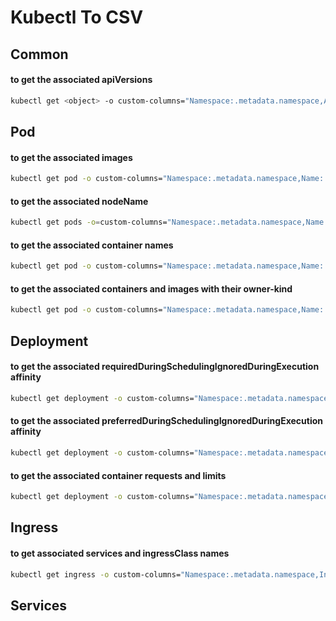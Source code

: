 # Kubectl To CSV

## Common

#### to get the associated apiVersions

```bash
kubectl get <object> -o custom-columns="Namespace:.metadata.namespace,ApiVersion:.apiVersion,Kind:.kind,Name:.metadata.name" -A | tr -s ' ' | tr ' ' ',' > apiVersion.csv
```

## Pod

#### to get the associated images

```bash
kubectl get pod -o custom-columns="Namespace:.metadata.namespace,Name:.metadata.name,Images:.spec.containers[*].image" -A | tr -s ' ' | sed 's/,/;/g' | tr ' ' ',' > pod_images.csv 
```

#### to get the associated nodeName
```bash
kubectl get pods -o=custom-columns="Namespace:.metadata.namespace,Name:.metadata.name,Node:.spec.nodeName" -A | tr -s ' ' | tr ' ' ',' > pod_node.csv
```

#### to get the associated container names

```bash
kubectl get pod -o custom-columns="Namespace:.metadata.namespace,Name:.metadata.name,ContainersName:.spec.containers[*].name" -A | tr -s ' ' | tr ',' ';' | tr ' ' ',' | tr ';' ' ' > pod_containers.csv
```

#### to get the associated containers and images with their owner-kind

```bash
kubectl get pod -o custom-columns="Namespace:.metadata.namespace,Name:.metadata.name,OwnerReferenceKind:.metadata.ownerReferences[0].kind,ContainersNames:.spec.containers[*].name,ContainersImages:.spec.containers[*].image" -A | tr -s ' ' | tr ',' ';' | tr ' ' ',' | tr ';' ' ' > pod_owner_container_images.csv
```

## Deployment

#### to get the associated requiredDuringSchedulingIgnoredDuringExecution affinity
```bash
kubectl get deployment -o custom-columns="Namespace:.metadata.namespace,Name:.metadata.name,requiredDuringSchedulingIgnoredDuringExecutionKeys:.spec.template.spec.affinity.nodeAffinity.requiredDuringSchedulingIgnoredDuringExecution.nodeSelectorTerms[*].matchExpressions[*].key,requiredDuringSchedulingIgnoredDuringExecutionOperator:.spec.template.spec.affinity.nodeAffinity.requiredDuringSchedulingIgnoredDuringExecution.nodeSelectorTerms[*].matchExpressions[*].operator,requiredDuringSchedulingIgnoredDuringExecutionValues:.spec.template.spec.affinity.nodeAffinity.requiredDuringSchedulingIgnoredDuringExecution.nodeSelectorTerms[*].matchExpressions[*].values" -A | tr -s ' ' | tr ',' ';' | tr ' ' ',' | tr ';' ' ' > deployment_affinity.csv
```

#### to get the associated preferredDuringSchedulingIgnoredDuringExecution affinity
```bash
kubectl get deployment -o custom-columns="Namespace:.metadata.namespace,Name:.metadata.name,preferredDuringSchedulingIgnoredDuringExecutionKeys:.spec.template.spec.affinity.nodeAffinity.preferredDuringSchedulingIgnoredDuringExecution.nodeSelectorTerms[*].matchExpressions[*].key,preferredDuringSchedulingIgnoredDuringExecutionOperator:.spec.template.spec.affinity.nodeAffinity.preferredDuringSchedulingIgnoredDuringExecution.nodeSelectorTerms[*].matchExpressions[*].operator,preferredDuringSchedulingIgnoredDuringExecutionValues:.spec.template.spec.affinity.nodeAffinity.preferredDuringSchedulingIgnoredDuringExecution.nodeSelectorTerms[*].matchExpressions[*].values" -A | tr -s ' ' | tr ',' ';' | tr ' ' ',' | tr ';' ' ' > deployment_affinity.csv
```

#### to get the associated container requests and limits
```bash
kubectl get deployment -o custom-columns="Namespace:.metadata.namespace,Name:.metadata.name,ContainersName:.spec.template.spec.containers[*].name,ContainerRequests:.spec.template.spec.containers[*].resources.requests,ContainerLimits:.spec.template.spec.containers[*].resources.limits -A"
```

## Ingress

#### to get associated services and ingressClass names

```bash
kubectl get ingress -o custom-columns="Namespace:.metadata.namespace,IngressName:.metadata.name,IngressClassName:.spec.ingressClassName,Associated Services:.spec.rules[*].http.paths[*].backend.service.name" | tr -s ' ' | sed 's/,/;/g' | tr ' ' ',' > ingress_svc.csv
```

## Services
